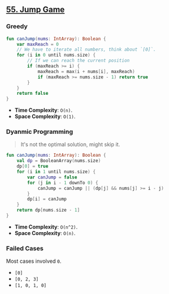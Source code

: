 ## [55. Jump Game](https://leetcode.com/problems/jump-game/)

### Greedy
```kotlin
fun canJump(nums: IntArray): Boolean {
    var maxReach = 0
    // We have to iterate all numbers, think about `[0]`.
    for (i in 0 until nums.size) {
        // If we can reach the current position
        if (maxReach >= i) {
            maxReach = max(i + nums[i], maxReach)
            if (maxReach >= nums.size - 1) return true
        }
    }
    return false
}
```

* **Time Complexity**: `O(n)`.
* **Space Complexity**: `O(1)`.

### Dyanmic Programming
> It's not the optimal solution, might skip it.

```kotlin
fun canJump(nums: IntArray): Boolean {
    val dp = BooleanArray(nums.size) 
    dp[0] = true
    for (i in 1 until nums.size) {
        var canJump = false
        for (j in i - 1 downTo 0) {
            canJump = canJump || (dp[j] && nums[j] >= i - j)
        }
        dp[i] = canJump
    }
    return dp[nums.size - 1]
}
```

* **Time Complexity**: `O(n^2)`.
* **Space Complexity**: `O(n)`.

### Failed Cases
Most cases involved `0`.
* `[0]`
* `[0, 2, 3]`
* `[1, 0, 1, 0]`